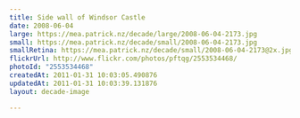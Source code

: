 ```yaml
---
title: Side wall of Windsor Castle
date: 2008-06-04
large: https://mea.patrick.nz/decade/large/2008-06-04-2173.jpg
small: https://mea.patrick.nz/decade/small/2008-06-04-2173.jpg
smallRetina: https://mea.patrick.nz/decade/small/2008-06-04-2173@2x.jpg
flickrUrl: http://www.flickr.com/photos/pftqg/2553534468/
photoId: "2553534468"
createdAt: 2011-01-31 10:03:05.490876
updatedAt: 2011-01-31 10:03:39.131876
layout: decade-image

---
```


